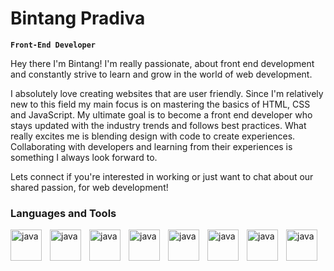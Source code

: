 # Bintang Pradiva

**`Front-End Developer`**

Hey there I'm Bintang! I'm really passionate, about front end development and constantly strive to learn and grow in the world of web development.

I absolutely love creating websites that are user friendly. Since I'm relatively new to this field my main focus is on mastering the basics of HTML, CSS and JavaScript. My ultimate goal is to become a front end developer who stays updated with the industry trends and follows best practices. What really excites me is blending design with code to create experiences. Collaborating with developers and learning from their experiences is something I always look forward to.

Lets connect if you're interested in working or just want to chat about our shared passion, for web development!

### Languages and Tools

<img align="left" alt="java" width="50px" style="padding-right:10px;" src="https://cdn.jsdelivr.net/gh/devicons/devicon/icons/html5/html5-original.svg" />
<img align="left" alt="java" width="50px" style="padding-right:10px;" src="https://cdn.jsdelivr.net/gh/devicons/devicon/icons/css3/css3-original.svg" />
<img align="left" alt="java" width="50px" style="padding-right:10px;" src="https://cdn.jsdelivr.net/gh/devicons/devicon/icons/html5/html5-original.svg" />
<img align="left" alt="java" width="50px" style="padding-right:10px;" src="https://cdn.jsdelivr.net/gh/devicons/devicon/icons/html5/html5-original.svg" />
<img align="left" alt="java" width="50px" style="padding-right:10px;" src="https://cdn.jsdelivr.net/gh/devicons/devicon/icons/html5/html5-original.svg" />
<img align="left" alt="java" width="50px" style="padding-right:10px;" src="https://cdn.jsdelivr.net/gh/devicons/devicon/icons/html5/html5-original.svg" />
<img align="left" alt="java" width="50px" style="padding-right:10px;" src="https://cdn.jsdelivr.net/gh/devicons/devicon/icons/html5/html5-original.svg" />
<img align="left" alt="java" width="50px" style="padding-right:10px;" src="https://cdn.jsdelivr.net/gh/devicons/devicon/icons/html5/html5-original.svg" />
